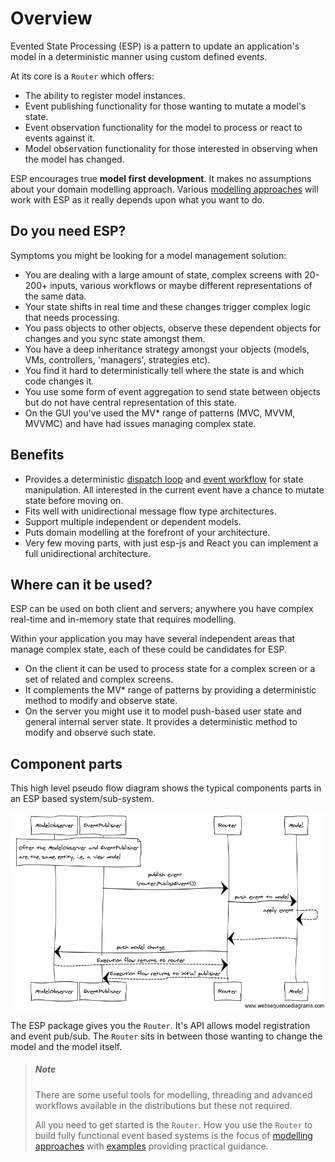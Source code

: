<a name="overview"></a>

# Overview

Evented State Processing (ESP) is a pattern to update an application's model in a deterministic manner using custom defined events.

At its core is a `Router` which offers:

* The ability to register model instances.
* Event publishing functionality for those wanting to mutate a model's state.
* Event observation functionality for the model to process or react to events against it.
* Model observation functionality for those interested in observing when the model has changed.

ESP encourages true **model first development**.
It makes no assumptions about your domain modelling approach.
Various [modelling approaches](../modelling-approaches/index.md) will work with ESP as it really depends upon what you want to do.

## Do you need ESP?

Symptoms you might be looking for a model management solution:

* You are dealing with a large amount of state, complex screens with 20-200+ inputs, various workflows or maybe different representations of the same data.
* Your state shifts in real time and these changes trigger complex logic that needs processing.
* You pass objects to other objects, observe these dependent objects for changes and you sync state amongst them.
* You have a deep inheritance strategy amongst your objects (models, VMs, controllers, 'managers', strategies etc).
* You find it hard to deterministically tell where the state is and which code changes it.
* You use some form of event aggregation to send state between objects but do not have central representation of this state.
* On the GUI you've used the MV* range of patterns (MVC, MVVM, MVVMC) and have had issues managing complex state.

## Benefits

* Provides a deterministic [dispatch loop](../router-api/dispatch-loop.md) and [event workflow](../advanced-concepts/complete-event-workflow.md) for state manipulation.
  All interested in the current event have a chance to mutate state before moving on.
* Fits well with unidirectional message flow type architectures.
* Support multiple independent or dependent models.
* Puts domain modelling at the forefront of your architecture.
* Very few moving parts, with just esp-js and React you can implement a full unidirectional architecture.

## Where can it be used?

ESP can be used on both client and servers; anywhere you have complex real-time and in-memory state that requires modelling.

Within your application you may have several independent areas that manage complex state, each of these could be candidates for ESP.

*	On the client it can be used to process state for a complex screen or a set of related and complex screens.
*	It complements the MV* range of patterns by providing a deterministic method to modify and observe state.
*	On the server you might use it to model push-based user state and general internal server state. It provides a deterministic method to modify and observe such state.

## Component parts

This high level pseudo flow diagram shows the typical components parts in an ESP based system/sub-system.

![](../images/esp-basic-flow.png)

The ESP package gives you the `Router`. It's API allows model registration and event pub/sub.
The `Router` sits in between those wanting to change the model and the model itself.

> ##### Note
>There are some useful tools for modelling, threading and advanced workflows available in the distributions but these not required.
>
>All you need to get started is the `Router`.
>How you use the `Router` to build fully functional event based systems is the focus of [modelling approaches](../modelling-approaches/index.md) with [examples](../examples/index.md) providing practical guidance.